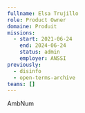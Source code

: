 ```yaml
---
fullname: Elsa Trujillo
role: Product Owner
domaine: Produit
missions:
  - start: 2021-06-24
    end: 2024-06-24
    status: admin
    employer: ANSSI
previously:
  - disinfo
  - open-terms-archive
teams: []
---
```

AmbNum